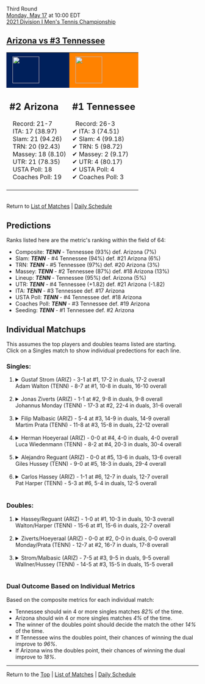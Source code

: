 Third Round[](#top)<a name="top"></a>  
[Monday, May 17](../../schedule/05-17.md) at 10:00 EDT  
[2021 Division I Men's Tennis Championship](../index.md)  
## [Arizona vs #3 Tennessee](https://www.ncaa.com/game/5833422)  

<table><tr style="background-color: #d9d9d9 !important"><td style="background-color: #00205B !important"><img src="https://www.ncaa.com/sites/default/files/images/logos/schools/a/arizona.70.png" width="70" height="70" style="padding: 8px;" /></td><td style="background-color: #FF8200 !important"><img src="https://www.ncaa.com/sites/default/files/images/logos/schools/t/tennessee.70.png" width="70" height="70" style="padding: 8px;" /></td></tr><tr>
<td>  

<h2>#2 Arizona</h2>  
&nbsp; Record: 21-7<br>  
&nbsp; ITA: 17 (38.97)<br>  
&nbsp; Slam: 21 (94.26)<br>  
&nbsp; TRN: 20 (92.43)<br>  
&nbsp; Massey: 18 (8.10)<br>  
&nbsp; UTR: 21 (78.35)<br>  
&nbsp; USTA Poll: 18<br>  
&nbsp; Coaches Poll: 19<br>  
<br>  

</td>
<td>  

<h2>#1 Tennessee</h2>  
&nbsp; Record: 26-3<br>  
&#10004; ITA: 3 (74.51)<br>  
&#10004; Slam: 4 (99.18)<br>  
&#10004; TRN: 5 (98.72)<br>  
&#10004; Massey: 2 (9.17)<br>  
&#10004; UTR: 4 (80.17)<br>  
&#10004; USTA Poll: 4<br>  
&#10004; Coaches Poll: 3<br>  
<br>  

</td>
</tr></table>  


<br>Return to [List of Matches](../index.md) &#124; [Daily Schedule](../../schedule/05-17.md)

## Predictions  

Ranks listed here are the metric's ranking within the field of 64:  
- Composite: ***TENN*** - Tennessee (93%) def. Arizona (7%)  
- Slam: ***TENN*** - #4 Tennessee (94%) def. #21 Arizona (6%)  
- TRN: ***TENN*** - #5 Tennessee (97%) def. #20 Arizona (3%)  
- Massey: ***TENN*** - #2 Tennessee (87%) def. #18 Arizona (13%)  
- Lineup: ***TENN*** - Tennessee (95%) def. Arizona (5%)  
- UTR: ***TENN*** - #4 Tennessee (+1.82) def. #21 Arizona (-1.82)  
- ITA: ***TENN*** - #3 Tennessee def. #17 Arizona  
- USTA Poll: ***TENN*** - #4 Tennessee def. #18 Arizona  
- Coaches Poll: ***TENN*** - #3 Tennessee def. #19 Arizona  
- Seeding: ***TENN*** - #1 Tennessee def. #2 Arizona  

## Individual Matchups  
This assumes the top players and doubles teams listed are starting.  
Click on a Singles match to show individual predections for each line.  

### Singles:  

<ol>
<li><details>
<summary markdown="span">Gustaf Strom (ARIZ) - 3-1 at #1, 17-2 in duals, 17-2 overall<br>Adam Walton (TENN) - 8-7 at #1, 10-8 in duals, 16-10 overall</summary>
<h4>Predictions</h4><ul>
<li>Composite: <b><i>TENN</i></b> - Walton (52%) def. Strom (48%)</li>  
<li>Slam: <b><i>TENN</i></b> - Walton (67%) def. Strom (33%)</li>  
<li>TRN: <b><i>ARIZ</i></b> - Strom (74%) def. Walton (26%)</li>  
<li>Massey: <b><i>ARIZ</i></b> - Strom (51%) def. Walton (49%)</li>  
<li>UTR: <b><i>TENN</i></b> - Walton (68%) def. Strom (32%)</li>  
<li>ITA: <b><i>TENN</i></b> - Walton (42.60) def. Strom (17.40)</li>  
</ul>
</details>&nbsp;</li>
<li><details>
<summary markdown="span">Jonas Ziverts (ARIZ) - 1-1 at #2, 9-8 in duals, 9-8 overall<br>Johannus Monday (TENN) - 17-3 at #2, 22-4 in duals, 31-6 overall</summary>
<h4>Predictions</h4><ul>
<li>Composite: <b><i>TENN</i></b> - Monday (77%) def. Ziverts (23%)</li>  
<li>Slam: <b><i>TENN</i></b> - Monday (67%) def. Ziverts (33%)</li>  
<li>TRN: <b><i>TENN</i></b> - Monday (78%) def. Ziverts (22%)</li>  
<li>Massey: <b><i>TENN</i></b> - Monday (81%) def. Ziverts (19%)</li>  
<li>UTR: <b><i>TENN</i></b> - Monday (82%) def. Ziverts (18%)</li>  
<li>ITA: <b><i>TENN</i></b> - Monday (43.71) def. Ziverts (7.58)</li>  
</ul>
</details>&nbsp;</li>
<li><details>
<summary markdown="span">Filip Malbasic (ARIZ) - 5-4 at #3, 14-9 in duals, 14-9 overall<br>Martim Prata (TENN) - 11-8 at #3, 15-8 in duals, 22-12 overall</summary>
<h4>Predictions</h4><ul>
<li>Composite: <b><i>TENN</i></b> - Prata (64%) def. Malbasic (36%)</li>  
<li>Slam: <b><i>TENN</i></b> - Prata (66%) def. Malbasic (34%)</li>  
<li>TRN: <b><i>TENN</i></b> - Prata (67%) def. Malbasic (33%)</li>  
<li>Massey: <b><i>TENN</i></b> - Prata (63%) def. Malbasic (37%)</li>  
<li>UTR: <b><i>TENN</i></b> - Prata (60%) def. Malbasic (40%)</li>  
<li>ITA: <b><i>TENN</i></b> - Prata (18.77) def. Malbasic (2.36)</li>  
</ul>
</details>&nbsp;</li>
<li><details>
<summary markdown="span">Herman Hoeyeraal (ARIZ) - 0-0 at #4, 4-0 in duals, 4-0 overall<br>Luca Wiedenmann (TENN) - 8-2 at #4, 20-3 in duals, 30-4 overall</summary>
<h4>Predictions</h4><ul>
<li>Composite: <b><i>TENN</i></b> - Wiedenmann (96%) def. Hoeyeraal (4%)</li>  
<li>Slam: <b><i>TENN</i></b> - Wiedenmann (99%) def. Hoeyeraal (1%)</li>  
<li>TRN: <b><i>TENN</i></b> - Wiedenmann (99%) def. Hoeyeraal (1%)</li>  
<li>Massey: <b><i>TENN</i></b> - Wiedenmann (85%) def. Hoeyeraal (15%)</li>  
<li>UTR: <b><i>TENN</i></b> - Wiedenmann (99%) def. Hoeyeraal (1%)</li>  
<li>ITA: <b><i>TENN</i></b> - Wiedenmann (4.02) def. Hoeyeraal (2.40)</li>  
</ul>
</details>&nbsp;</li>
<li><details>
<summary markdown="span">Alejandro Reguant (ARIZ) - 0-0 at #5, 13-6 in duals, 13-6 overall<br>Giles Hussey (TENN) - 9-0 at #5, 18-3 in duals, 29-4 overall</summary>
<h4>Predictions</h4><ul>
<li>Composite: <b><i>TENN</i></b> - Hussey (77%) def. Reguant (23%)</li>  
<li>Slam: <b><i>TENN</i></b> - Hussey (69%) def. Reguant (31%)</li>  
<li>TRN: <b><i>TENN</i></b> - Hussey (87%) def. Reguant (13%)</li>  
<li>Massey: <b><i>TENN</i></b> - Hussey (79%) def. Reguant (21%)</li>  
<li>UTR: <b><i>TENN</i></b> - Hussey (72%) def. Reguant (28%)</li>  
<li>ITA: <b><i>TENN</i></b> - Hussey (7.54) def. Reguant (2.55)</li>  
</ul>
</details>&nbsp;</li>
<li><details>
<summary markdown="span">Carlos Hassey (ARIZ) - 1-1 at #6, 12-7 in duals, 12-7 overall<br>Pat Harper (TENN) - 5-3 at #6, 5-4 in duals, 12-5 overall</summary>
<h4>Predictions</h4><ul>
<li>Composite: <b><i>TENN</i></b> - Harper (75%) def. Hassey (25%)</li>  
<li>Slam: <b><i>TENN</i></b> - Harper (72%) def. Hassey (28%)</li>  
<li>TRN: <b><i>TENN</i></b> - Harper (83%) def. Hassey (17%)</li>  
<li>Massey: <b><i>TENN</i></b> - Harper (66%) def. Hassey (34%)</li>  
<li>UTR: <b><i>TENN</i></b> - Harper (78%) def. Hassey (22%)</li>  
<li>ITA: <b><i>TENN</i></b> - Harper (5.43) def. Hassey (1.70)</li>  
</ul>
</details>&nbsp;</li>
</ol>

### Doubles:  

<ol>
<li><details>
<summary markdown="span">Hassey/Reguant (ARIZ) - 1-0 at #1, 10-3 in duals, 10-3 overall<br>Walton/Harper (TENN) - 15-6 at #1, 15-6 in duals, 22-7 overall</summary>
<br>Sorry, we don't have any metrics for this match
</details>&nbsp;</li>
<li><details>
<summary markdown="span">Ziverts/Hoeyeraal (ARIZ) - 0-0 at #2, 0-0 in duals, 0-0 overall<br>Monday/Prata (TENN) - 12-7 at #2, 16-7 in duals, 17-8 overall</summary>
<br>Sorry, we don't have any metrics for this match
</details>&nbsp;</li>
<li><details>
<summary markdown="span">Strom/Malbasic (ARIZ) - 7-5 at #3, 9-5 in duals, 9-5 overall<br>Wallner/Hussey (TENN) - 14-5 at #3, 15-5 in duals, 15-5 overall</summary>
<br>Sorry, we don't have any metrics for this match
</details>&nbsp;</li>
</ol>

### Dual Outcome Based on Individual Metrics  
  
Based on the composite metrics for each individual match:  
- Tennessee should win 4 or more singles matches *82%* of the time.  
- Arizona should win 4 or more singles matches *4%* of the time.  
- The winner of the doubles point should decide the match the other *14%* of the time.  
- If Tennessee wins the doubles point, their chances of winning the dual improve to *96%*.  
- If Arizona wins the doubles point, their chances of winning the dual improve to *18%*.  
  
------

Return to the [Top](#top) &#124; [List of Matches](../index.md) &#124; [Daily Schedule](../../schedule/05-17.md)  
